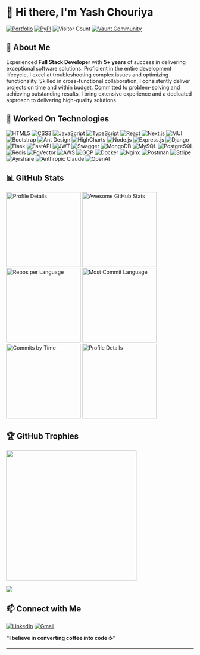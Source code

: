# 👋 Hi there, I'm Yash Chouriya

[![Portfolio](https://img.shields.io/badge/Portfolio-000000?style=for-the-badge&logo=vercel&logoColor=white)](https://yashchouriya.com/)
[![PyPI](https://img.shields.io/badge/PyPi-yashChouriya-black.svg?logo=pypi&logoColor=white)](https://pypi.org/user/yashChouriya/)
![Visitor Count](https://komarev.com/ghpvc/?username=yashChouriya&style=flat)
[![Vaunt
Community](https://api.vaunt.dev/v1/github/entities/yashChouriya/badges/community)](https://community.vaunt.dev/board/yashChouriya)

## 💫 About Me

Experienced **Full Stack Developer** with **5+ years** of success in delivering exceptional software solutions. Proficient in the entire development lifecycle, I excel at troubleshooting complex issues and optimizing functionality. Skilled in cross-functional collaboration, I consistently deliver projects on time and within budget. Committed to problem-solving and achieving outstanding results, I bring extensive experience and a dedicated approach to delivering high-quality solutions.

## 🚀 Worked On Technologies

<div align="left">

<!-- Frontend -->
<img src="https://img.shields.io/badge/HTML5-E34F26?style=for-the-badge&logo=html5&logoColor=white" alt="HTML5"/>
<img src="https://img.shields.io/badge/CSS3-1572B6?style=for-the-badge&logo=css3&logoColor=white" alt="CSS3"/>
<img src="https://img.shields.io/badge/JavaScript-323330?style=for-the-badge&logo=javascript&logoColor=F7DF1E" alt="JavaScript"/>
<img src="https://img.shields.io/badge/TypeScript-007ACC?style=for-the-badge&logo=typescript&logoColor=white" alt="TypeScript"/>
<img src="https://img.shields.io/badge/React-23232A?style=for-the-badge&logo=react&logoColor=61DAFB" alt="React"/>
<img src="https://img.shields.io/badge/Next.js-000000?style=for-the-badge&logo=next.js&logoColor=white" alt="Next.js"/> 
<img src="https://img.shields.io/badge/MUI-0081CB?style=for-the-badge&logo=material-ui&logoColor=white" alt="MUI"/>
<img src="https://img.shields.io/badge/Bootstrap-563D7C?style=for-the-badge&logo=bootstrap&logoColor=white" alt="Bootstrap"/>
<img src="https://img.shields.io/badge/AntDesign-0170FE?style=for-the-badge&logo=ant-design&logoColor=white" alt="Ant Design"/>
<img src="https://img.shields.io/badge/HighCharts-F9AA33?style=for-the-badge&logo=highcharts&logoColor=black" alt="HighCharts"/>

<!-- Backend -->
<img src="https://img.shields.io/badge/Node.js-6DA55F?style=for-the-badge&logo=node.js&logoColor=white" alt="Node.js"/>
<img src="https://img.shields.io/badge/Express.js-404D59?style=for-the-badge&logo=express&logoColor=61DAFB" alt="Express.js"/>
<img src="https://img.shields.io/badge/Django-092E20?style=for-the-badge&logo=django&logoColor=white" alt="Django"/>
<img src="https://img.shields.io/badge/Flask-000?style=for-the-badge&logo=flask&logoColor=white" alt="Flask"/>
<img src="https://img.shields.io/badge/FastAPI-009688?style=for-the-badge&logo=fastapi&logoColor=white" alt="FastAPI"/>
<img src="https://img.shields.io/badge/JWT-black?style=for-the-badge&logo=JSON%20web%20tokens" alt="JWT"/>
<img src="https://img.shields.io/badge/Swagger-000000?style=for-the-badge&logo=swagger&logoColor=white" alt="Swagger"/>

<!-- Databases -->
<img src="https://img.shields.io/badge/MongoDB-4EA94B?style=for-the-badge&logo=mongodb&logoColor=white" alt="MongoDB"/>
<img src="https://img.shields.io/badge/MySQL-00f?style=for-the-badge&logo=mysql&logoColor=white" alt="MySQL"/>
<img src="https://img.shields.io/badge/PostgreSQL-336791?style=for-the-badge&logo=postgresql&logoColor=white" alt="PostgreSQL"/>
<img src="https://img.shields.io/badge/Redis-DD0031?style=for-the-badge&logo=redis&logoColor=white" alt="Redis"/>
<img src="https://img.shields.io/badge/PgVector-336791?style=for-the-badge&logo=postgresql&logoColor=white" alt="PgVector"/>

<!-- Cloud & DevOps -->
<img src="https://img.shields.io/badge/AWS-FF9900?style=for-the-badge&logo=amazon-aws&logoColor=white" alt="AWS"/>
<img src="https://img.shields.io/badge/GCP-4285F4?style=for-the-badge&logo=google-cloud&logoColor=white" alt="GCP"/>
<img src="https://img.shields.io/badge/Docker-2496ED?style=for-the-badge&logo=docker&logoColor=white" alt="Docker"/>
<img src="https://img.shields.io/badge/Nginx-09639F?style=for-the-badge&logo=nginx&logoColor=white" alt="Nginx"/>

<!-- Tools & Integrations -->
<img src="https://img.shields.io/badge/Postman-FF6C37?style=for-the-badge&logo=postman&logoColor=white" alt="Postman"/>
<img src="https://img.shields.io/badge/Stripe-008CDD?style=for-the-badge&logo=stripe&logoColor=white" alt="Stripe"/>
<img src="https://img.shields.io/badge/Ayrshare-FF6200?style=for-the-badge&logo=your-logo&logoColor=white" alt="Ayrshare"/>
<img src="https://img.shields.io/badge/Anthropic_Claude-00A3E0?style=for-the-badge&logo=anthropic&logoColor=white" alt="Anthropic Claude"/>
<img src="https://img.shields.io/badge/OpenAI-412991?style=for-the-badge&logo=openai&logoColor=white" alt="OpenAI"/>

</div>


## 📊 GitHub Stats

<div align="left"> 
  <img src="http://github-profile-summary-cards.vercel.app/api/cards/profile-details?username=yashChouriya&theme=2077" alt="Profile Details" height="200"/>
  <a href="https://git.io/awesome-stats-card" height="200">
    <img src="https://awesome-github-stats.azurewebsites.net/user-stats/yashChouriya?cardType=level-alternate&theme=nightowl&preferLogin=false" alt="Awesome GitHub Stats" height="200"/>
  </a>

  <img src="http://github-profile-summary-cards.vercel.app/api/cards/repos-per-language?username=yashChouriya&theme=2077" alt="Repos per Language" height="200"/>
  <img src="http://github-profile-summary-cards.vercel.app/api/cards/most-commit-language?username=yashChouriya&theme=2077" alt="Most Commit Language" height="200"/>
  <img src="http://github-profile-summary-cards.vercel.app/api/cards/productive-time?username=yashChouriya&theme=2077&utcOffset=8" alt="Commits by Time" height="200"/>
  <img src="https://github-readme-activity-graph.vercel.app/graph?username=yashChouriya&theme=merko" alt="Profile Details" height="200"/>

</div>


## 🏆 GitHub Trophies
<p align="left">
 <a href="https://community.vaunt.dev/board/yashChouriya/achievements">
    <img
      decoding="async"
      loading="lazy"
      src="https://api.vaunt.dev/v1/github/entities/jeff1010322/achievements?format=svg&limit=8&raw=true"
      width="350"
    />
  </a>
</p>
  
<p align="left">
  <img src="https://github-profile-trophy.vercel.app/?username=yashChouriya&theme=highcontrast&no-frame=false&margin-w=4&margin-h=4"/>
</p>

## 📫 Connect with Me

[![LinkedIn](https://img.shields.io/badge/LinkedIn-0A66C2?style=for-the-badge&logo=linkedin&logoColor=white)](https://www.linkedin.com/in/yashchouriya) 
[![Gmail](https://img.shields.io/badge/Gmail-D14836?style=for-the-badge&logo=gmail&logoColor=white)](mailto:yashchouriya131@gmail.com) 

**"I believe in converting coffee into code ☕"**

---
